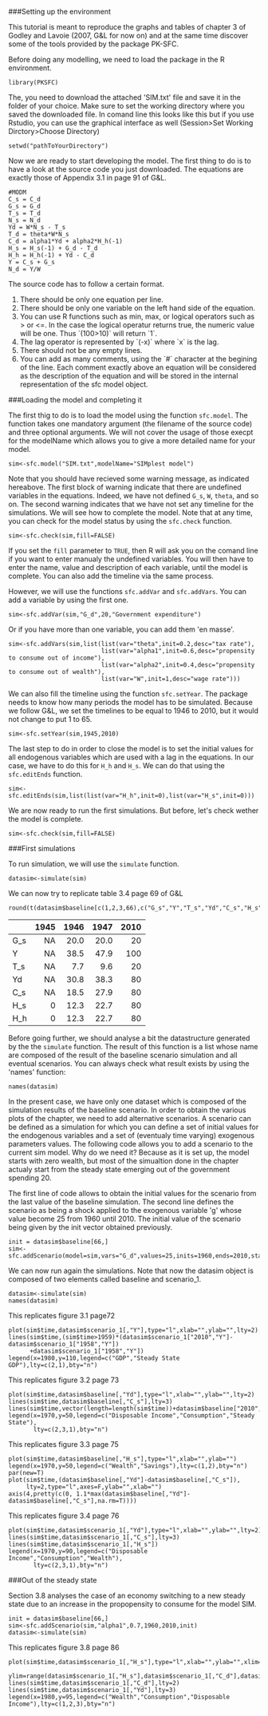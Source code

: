 ###Setting up the environment

This tutorial is meant to reproduce the graphs and tables of chapter 3 of Godley and Lavoie (2007, G&L for now on) and at the same time discover some of the tools provided by the package PK-SFC. 

Before doing any modelling, we need to load the package in the R environment. 
```{r}
library(PKSFC)
```

The, you need to download the attached 'SIM.txt' file and save it in the folder of your choice. Make sure to set the working directory where you saved the downloaded file. In comand line this looks like this but if you use Rstudio, you can use the graphical interface as well (Session>Set Working Dirctory>Choose Directory)
```{r, eval=FALSE}
setwd("pathToYourDirectory")
```

Now we are ready to start developing the model. The first thing to do is to have a look at the source code you just downloaded. The equations are exactly those of Appendix 3.1 in page 91 of G&L. 
```{r, eval=FALSE}
#MODM
C_s = C_d
G_s = G_d
T_s = T_d
N_s = N_d
Yd = W*N_s - T_s
T_d = theta*W*N_s
C_d = alpha1*Yd + alpha2*H_h(-1)
H_s = H_s(-1) + G_d - T_d
H_h = H_h(-1) + Yd - C_d
Y = C_s + G_s
N_d = Y/W
```
The source code has to follow a certain format. 
<ol>
<li>There should be only one equation per line.</li>
<li>There should be only one variable on the left hand side of the equation.</li>
<li>You can use R functions such as min, max, or logical operators such as > or <=. In the case the logical operatur returns true, the numeric value will be one. Thus `(100>10)` will return `1`.</li>
<li>The lag operator is represented by `(-x)` where `x` is the lag.</li>
<li>There should not be any empty lines.</li>
<li>You can add as many comments, using the `#` character at the begining of the line. Each comment exactly above an equation will be considered as the description of the equation and will be stored in the internal representation of the sfc model object.</li>
</ol>

###Loading the model and completing it

The first thig to do is to load the model using the function `sfc.model`. The function takes one mandatory argument (the filename of the source code) and three optional arguments. We will not cover the usage of those execpt for the modelName which allows you to give a more detailed name for your model.
```{r}
sim<-sfc.model("SIM.txt",modelName="SIMplest model")
```

Note that you should have recieved some warning message, as indicated hereabove. The first block of warning indicate that there are undefined variables in the equations. Indeed, we have not defined `G_s`, `W`, `theta`, and so on. The second warning indicates that we have not set any timeline for the simulations. We will see how to complete the model. Note that at any time, you can check for the model status by using the `sfc.check` function.
```{r}
sim<-sfc.check(sim,fill=FALSE)
```
If you set the `fill` parameter to `TRUE`, then R will ask you on the comand line if you want to enter manualy the undefined variables. You will then have to enter the name, value and description of each variable, until the model is complete. You can also add the timeline via the same process.

However, we will use the functions `sfc.addVar` and `sfc.addVars`. You can add a variable by using the first one.
```{r}
sim<-sfc.addVar(sim,"G_d",20,"Government expenditure")
```
Or if you have more than one variable, you can add them 'en masse'.
```{r}
sim<-sfc.addVars(sim,list(list(var="theta",init=0.2,desc="tax rate"),
                          list(var="alpha1",init=0.6,desc="propensity to consume out of income"),
                          list(var="alpha2",init=0.4,desc="propensity to consume out of wealth"),
                          list(var="W",init=1,desc="wage rate")))
```

We can also fill the timeline using the function `sfc.setYear`. The package needs to know how many periods the model has to be simulated. Because we follow G&L, we set the timelines to be equal to 1946 to 2010, but it would not change to put 1 to 65.
```{r}
sim<-sfc.setYear(sim,1945,2010)
```

The last step to do in order to close the model is to set the initial values for all endogenous variables which are used with a lag in the equations. In our case, we have to do this for `H_h` and `H_s`. We can do that using the `sfc.editEnds` function.
```{r}
sim<-sfc.editEnds(sim,list(list(var="H_h",init=0),list(var="H_s",init=0)))
```

We are now ready to run the first simulations. But before, let's check wether the model is complete.
```{r}
sim<-sfc.check(sim,fill=FALSE)
```

###First simulations

To run simulation, we will use the `simulate` function. 
```{r}
datasim<-simulate(sim)
```

We can now try to replicate table 3.4 page 69 of G&L

```{r}
round(t(datasim$baseline[c(1,2,3,66),c("G_s","Y","T_s","Yd","C_s","H_s","H_h")]),digits=1)
```

|    | 1945| 1946| 1947| 2010|
|:---|----:|----:|----:|----:|
|G_s |   NA| 20.0| 20.0|   20|
|Y   |   NA| 38.5| 47.9|  100|
|T_s |   NA|  7.7|  9.6|   20|
|Yd  |   NA| 30.8| 38.3|   80|
|C_s |   NA| 18.5| 27.9|   80|
|H_s |    0| 12.3| 22.7|   80|
|H_h |    0| 12.3| 22.7|   80|

Before going further, we should analyse a bit the datastructure generated by the the `simulate` function. The result of this function is a list whose name are composed of the result of the baseline scenario simulation and all eventual scenarios. You can always check what result exists by using the 'names' function:

```{r}
names(datasim)
```

In the present case, we have only one dataset which is composed of the simulation results of the baseline scenario. In order to obtain the various plots of the chapter, we need to add alternative scenarios. A scenario can be defined as a simulation for which you can define a set of initial values for the endogenous variables and a set of (eventualy time varying) exogenous parameters values. The following code allows you to add a scenario to the current sim model. Why do we need it? Because as it is set up, the model starts with zero wealth, but most of the simualtion done in the chapter actualy start from the steady state emerging out of the government spending 20. 

The first line of code allows to obtain the initial values for the scenario from the last value of the baseline simulation. The second line defines the scenario as being a shock applied to the exogenous variable 'g' whose value become 25 from 1960 until 2010. The initial value of the scenario being given by the init vector obtained previously.

```{r}
init = datasim$baseline[66,]
sim<-sfc.addScenario(model=sim,vars="G_d",values=25,inits=1960,ends=2010,starts=init)
```


We can now run again the simulations. Note that now the datasim object is composed of two elements called baseline and scenario_1.

```{r}
datasim<-simulate(sim)
names(datasim)
```

This replicates figure 3.1 page72
```{r}
plot(sim$time,datasim$scenario_1[,"Y"],type="l",xlab="",ylab="",lty=2)
lines(sim$time,(sim$time>1959)*(datasim$scenario_1["2010","Y"]-datasim$scenario_1["1958","Y"])
      +datasim$scenario_1["1958","Y"])
legend(x=1980,y=110,legend=c("GDP","Steady State GDP"),lty=c(2,1),bty="n")
```

This replicates figure 3.2 page 73
```{r}
plot(sim$time,datasim$baseline[,"Yd"],type="l",xlab="",ylab="",lty=2)
lines(sim$time,datasim$baseline[,"C_s"],lty=3)
lines(sim$time,vector(length=length(sim$time))+datasim$baseline["2010","C_s"])
legend(x=1970,y=50,legend=c("Disposable Income","Consumption","Steady State"),
       lty=c(2,3,1),bty="n")
```

This replicates figure 3.3 page 75
```{r}
plot(sim$time,datasim$baseline[,"H_s"],type="l",xlab="",ylab="")
legend(x=1970,y=50,legend=c("Wealth","Savings"),lty=c(1,2),bty="n")
par(new=T)
plot(sim$time,(datasim$baseline[,"Yd"]-datasim$baseline[,"C_s"]),
     lty=2,type="l",axes=F,ylab="",xlab="")
axis(4,pretty(c(0, 1.1*max(datasim$baseline[,"Yd"]-datasim$baseline[,"C_s"],na.rm=T))))
```

This replicates figure 3.4 page 76
```{r}
plot(sim$time,datasim$scenario_1[,"Yd"],type="l",xlab="",ylab="",lty=2)
lines(sim$time,datasim$scenario_1[,"C_s"],lty=3)
lines(sim$time,datasim$scenario_1[,"H_s"])
legend(x=1970,y=90,legend=c("Disposable Income","Consumption","Wealth"),
       lty=c(2,3,1),bty="n")
```

###Out of the steady state

Section 3.8 analyses the case of an economy switching to a new steady state due to an increase in the propopensity to consume for the model SIM.
```{r}
init = datasim$baseline[66,]
sim<-sfc.addScenario(sim,"alpha1",0.7,1960,2010,init)
datasim<-simulate(sim)
```

This replicates figure 3.8 page 86
```{r}
plot(sim$time,datasim$scenario_1[,"H_s"],type="l",xlab="",ylab="",xlim=range(sim$time),
     ylim=range(datasim$scenario_1[,"H_s"],datasim$scenario_1[,"C_d"],datasim$scenario_1[,"Yd"]))
lines(sim$time,datasim$scenario_1[,"C_d"],lty=2)
lines(sim$time,datasim$scenario_1[,"Yd"],lty=3)
legend(x=1980,y=95,legend=c("Wealth","Consumption","Disposable Income"),lty=c(1,2,3),bty="n")
```

